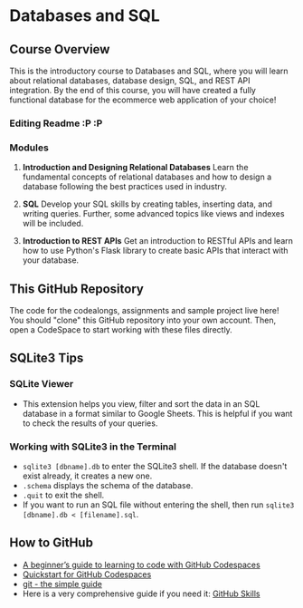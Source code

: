 # Databases and SQL
## Course Overview
This is the introductory course to Databases and SQL, where you will learn about relational databases, database design, SQL, and REST API integration. By the end of this course, you will have created a fully functional database for the ecommerce web application of your choice!

### Editing Readme :P :P

### Modules
1. **Introduction and Designing Relational Databases**
Learn the fundamental concepts of relational databases and how to design a database following the best practices used in industry.

2. **SQL**
Develop your SQL skills by creating tables, inserting data, and writing queries. Further, some advanced topics like views and indexes will be included.

3. **Introduction to REST APIs**
Get an introduction to RESTful APIs and learn how to use Python's Flask library to create basic APIs that interact with your database.

## This GitHub Repository
The code for the codealongs, assignments and sample project live here! You should "clone" this GitHub repository into your own account. Then, open a CodeSpace to start working with these files directly.

## SQLite3 Tips
### SQLite Viewer
* This extension helps you view, filter and sort the data in an SQL database in a format similar to Google Sheets. This is helpful if you want to check the results of your queries.
### Working with SQLite3 in the Terminal
* `sqlite3 [dbname].db` to enter the SQLite3 shell. If the database doesn't exist already, it creates a new one.
* `.schema` displays the schema of the database.
* `.quit` to exit the shell.
* If you want to run an SQL file without entering the shell, then run `sqlite3 [dbname].db < [filename].sql`.

## How to GitHub
* [A beginner’s guide to learning to code with GitHub Codespaces](https://github.blog/developer-skills/github/a-beginners-guide-to-learning-to-code-with-github-codespaces/)
* [Quickstart for GitHub Codespaces](https://docs.github.com/en/codespaces/getting-started/quickstart)
* [git - the simple guide](https://rogerdudler.github.io/git-guide/)
* Here is a very comprehensive guide if you need it: [GitHub Skills](https://skills.github.com/)
